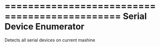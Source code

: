 ==============================================
Serial Device Enumerator
==============================================

Detects all serial devices on current mashine
